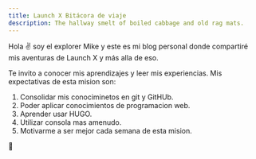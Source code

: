 ```yaml
---
title: Launch X Bitácora de viaje
description: The hallway smelt of boiled cabbage and old rag mats.
---
```


Hola ✌️  soy el explorer Mike y este es mi blog personal donde compartiré mis aventuras de Launch X y más alla de eso.

Te invito a conocer mis aprendizajes y leer mis experiencias.
Mis expectativas de esta mision son:

1. Consolidar mis conociminetos en git y GitHUb.
2. Poder aplicar conocimientos de programacion web.
3. Aprender usar HUGO.
4. Utilizar consola mas amenudo.
5. Motivarme a ser mejor cada semana de esta mision.

🚀
